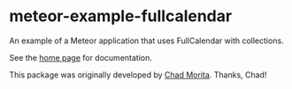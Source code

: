 # meteor-example-fullcalendar

An example of a Meteor application that uses FullCalendar with collections.

See the [home page](http://www.ics-software-engineering.com/meteor-example-fullcalendar/) for documentation.

This package was originally developed by [Chad Morita](https://github.com/chadmorita). Thanks, Chad!